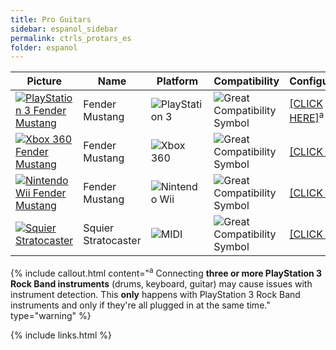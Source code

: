 ```yaml
---
title: Pro Guitars
sidebar: espanol_sidebar
permalink: ctrls_protars_es
folder: espanol
---
```


| Picture | Name | Platform | Compatibility | Configuration |
|--|--|--|--|--|
|[![PlayStation 3 Fender Mustang](https://raw.githubusercontent.com/hmxmilohax/rb3-pc//main/assets/images/instruments/list/promust.png)](https://rb3pc.milohax.org/instruments/sony/protar "Fender Mustang") | Fender Mustang | ![PlayStation 3](https://raw.githubusercontent.com/hmxmilohax/rb3-pc//main/assets/images/instruments/plat/ps3.png) | ![Great Compatibility Symbol](https://raw.githubusercontent.com/hmxmilohax/rb3-pc//main/assets/images/instruments/compat/great.png) |[[CLICK HERE]](https://rb3pc.milohax.org/instruments/sony/protar)<sup>a |
|[![Xbox 360 Fender Mustang](https://raw.githubusercontent.com/hmxmilohax/rb3-pc//main/assets/images/instruments/list/promust.png)](https://rb3pc.milohax.org/instruments/xbox/protar "Fender Mustang") | Fender Mustang | ![Xbox 360](https://raw.githubusercontent.com/hmxmilohax/rb3-pc//main/assets/images/instruments/plat/360.png) | ![Great Compatibility Symbol](https://raw.githubusercontent.com/hmxmilohax/rb3-pc//main/assets/images/instruments/compat/great.png) |[[CLICK HERE]](https://rb3pc.milohax.org/instruments/xbox/protar) |
|[![Nintendo Wii Fender Mustang](https://raw.githubusercontent.com/hmxmilohax/rb3-pc//main/assets/images/instruments/list/promust.png)](https://rb3pc.milohax.org/instruments/nintendo/protar "Fender Mustang") | Fender Mustang | ![Nintendo Wii](https://raw.githubusercontent.com/hmxmilohax/rb3-pc//main/assets/images/instruments/plat/wii.png) | ![Great Compatibility Symbol](https://raw.githubusercontent.com/hmxmilohax/rb3-pc//main/assets/images/instruments/compat/great.png) |[[CLICK HERE]](https://rb3pc.milohax.org/instruments/nintendo/protar) |
|[![Squier Stratocaster](https://raw.githubusercontent.com/hmxmilohax/rb3-pc//main/assets/images/instruments/list/prostrat.png)](https://rb3pc.milohax.org/instruments/misc/protar "Squier Stratocaster") | Squier Stratocaster | ![MIDI](https://raw.githubusercontent.com/hmxmilohax/rb3-pc//main/assets/images/instruments/plat/midi.png) | ![Great Compatibility Symbol](https://raw.githubusercontent.com/hmxmilohax/rb3-pc//main/assets/images/instruments/compat/great.png) |[[CLICK HERE]](https://rb3pc.milohax.org/instruments/misc/protar) |

{% include callout.html content="<sup>a</sup> Connecting **three or more PlayStation 3 Rock Band instruments** (drums, keyboard, guitar) may cause issues with instrument detection. This **only** happens with PlayStation 3 Rock Band instruments and only if they're all plugged in at the same time." type="warning" %} 

{% include links.html %}